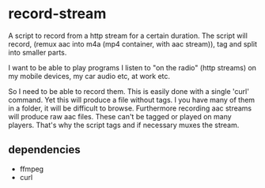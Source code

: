 # record-stream

A script to record from a http stream for a certain duration.
The script will record, (remux aac into m4a (mp4 container, with aac stream)), tag and split into smaller parts.

I want to be able to play programs I listen to "on the radio" (http streams) on my mobile devices, my car audio etc, at work etc.

So I need to be able to record them. This is easily done with a single 'curl' command. Yet this will produce a file without 
tags. I you have many of them in a folder, it will be difficult to browse. Furthermore recording aac streams will produce
raw aac files. These can't be tagged or played on many players. That's why the script tags and if necessary muxes the stream.


## dependencies
* ffmpeg
* curl



